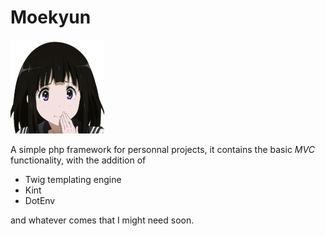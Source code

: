 # Moekyun

<img src="public/assets/images/chitanda.png" width="150">


A simple php framework for personnal projects, it contains the basic *MVC* functionality, with the addition of 
- Twig templating engine
- Kint 
- DotEnv

and whatever comes that I might need soon.